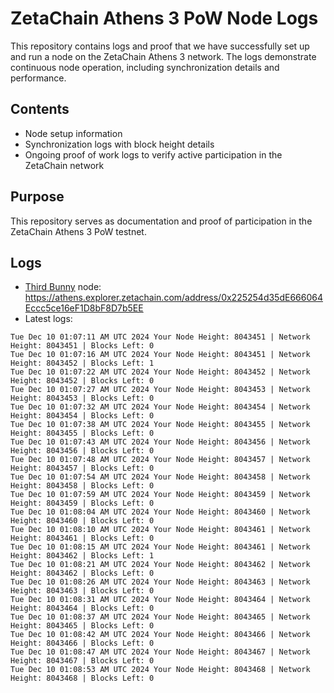 # ZetaChain Athens 3 PoW Node Logs
This repository contains logs and proof that we have successfully set up and run a node on the ZetaChain Athens 3 network. The logs demonstrate continuous node operation, including synchronization details and performance.

## Contents
- Node setup information
- Synchronization logs with block height details
- Ongoing proof of work logs to verify active participation in the ZetaChain network

## Purpose
This repository serves as documentation and proof of participation in the ZetaChain Athens 3 PoW testnet.

## Logs

- [Third Bunny](https://thirdbunny.xyz/) node: https://athens.explorer.zetachain.com/address/0x225254d35dE666064Eccc5ce16eF1D8bF8D7b5EE
- Latest logs:
```
Tue Dec 10 01:07:11 AM UTC 2024 Your Node Height: 8043451 | Network Height: 8043451 | Blocks Left: 0
Tue Dec 10 01:07:16 AM UTC 2024 Your Node Height: 8043451 | Network Height: 8043452 | Blocks Left: 1
Tue Dec 10 01:07:22 AM UTC 2024 Your Node Height: 8043452 | Network Height: 8043452 | Blocks Left: 0
Tue Dec 10 01:07:27 AM UTC 2024 Your Node Height: 8043453 | Network Height: 8043453 | Blocks Left: 0
Tue Dec 10 01:07:32 AM UTC 2024 Your Node Height: 8043454 | Network Height: 8043454 | Blocks Left: 0
Tue Dec 10 01:07:38 AM UTC 2024 Your Node Height: 8043455 | Network Height: 8043455 | Blocks Left: 0
Tue Dec 10 01:07:43 AM UTC 2024 Your Node Height: 8043456 | Network Height: 8043456 | Blocks Left: 0
Tue Dec 10 01:07:48 AM UTC 2024 Your Node Height: 8043457 | Network Height: 8043457 | Blocks Left: 0
Tue Dec 10 01:07:54 AM UTC 2024 Your Node Height: 8043458 | Network Height: 8043458 | Blocks Left: 0
Tue Dec 10 01:07:59 AM UTC 2024 Your Node Height: 8043459 | Network Height: 8043459 | Blocks Left: 0
Tue Dec 10 01:08:04 AM UTC 2024 Your Node Height: 8043460 | Network Height: 8043460 | Blocks Left: 0
Tue Dec 10 01:08:10 AM UTC 2024 Your Node Height: 8043461 | Network Height: 8043461 | Blocks Left: 0
Tue Dec 10 01:08:15 AM UTC 2024 Your Node Height: 8043461 | Network Height: 8043462 | Blocks Left: 1
Tue Dec 10 01:08:21 AM UTC 2024 Your Node Height: 8043462 | Network Height: 8043462 | Blocks Left: 0
Tue Dec 10 01:08:26 AM UTC 2024 Your Node Height: 8043463 | Network Height: 8043463 | Blocks Left: 0
Tue Dec 10 01:08:31 AM UTC 2024 Your Node Height: 8043464 | Network Height: 8043464 | Blocks Left: 0
Tue Dec 10 01:08:37 AM UTC 2024 Your Node Height: 8043465 | Network Height: 8043465 | Blocks Left: 0
Tue Dec 10 01:08:42 AM UTC 2024 Your Node Height: 8043466 | Network Height: 8043466 | Blocks Left: 0
Tue Dec 10 01:08:47 AM UTC 2024 Your Node Height: 8043467 | Network Height: 8043467 | Blocks Left: 0
Tue Dec 10 01:08:53 AM UTC 2024 Your Node Height: 8043468 | Network Height: 8043468 | Blocks Left: 0
```
